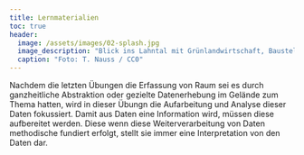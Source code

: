 ```yaml
---
title: Lernmaterialien
toc: true
header:
  image: /assets/images/02-splash.jpg
  image_description: "Blick ins Lahntal mit Grünlandwirtschaft, Baustelle für Stromtrassen und Regenbogen."
  caption: "Foto: T. Nauss / CC0"
---
```


Nachdem die letzten Übungen die Erfassung von Raum sei es durch ganzheitliche Abstraktion oder gezielte Datenerhebung im Gelände zum Thema hatten, wird in dieser Übungn die Aufarbeitung und Analyse dieser Daten fokussiert. Damit aus Daten eine Information wird, müssen diese aufbereitet werden. Diese wenn diese Weiterverarbeitung von Daten methodische fundiert erfolgt, stellt sie immer eine Interpretation von den Daten dar. 

